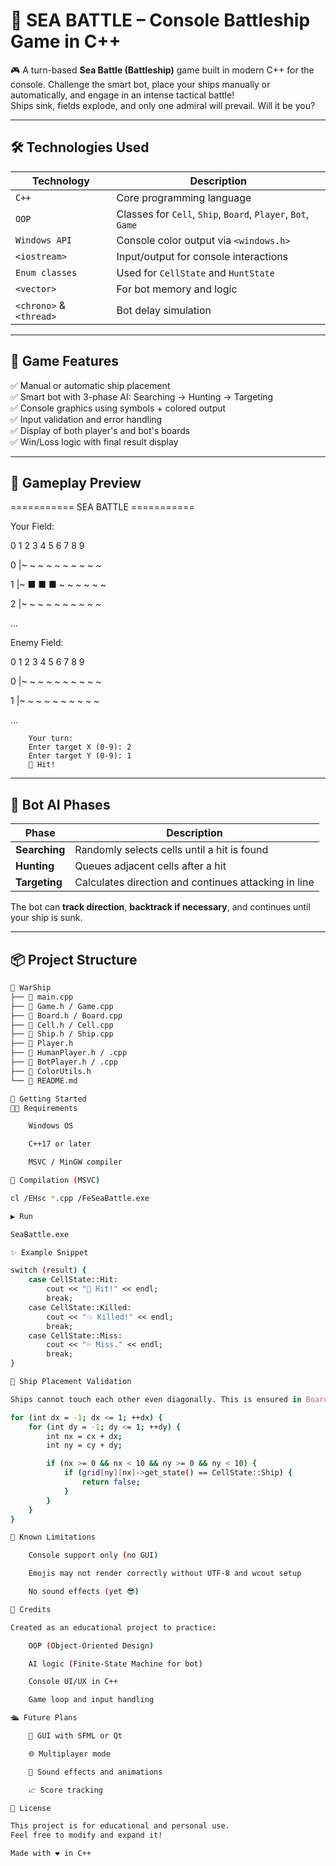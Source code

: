 # 🌊 SEA BATTLE – Console Battleship Game in C++

🎮 A turn-based **Sea Battle (Battleship)** game built in modern C++ for the console. Challenge the smart bot, place your ships manually or automatically, and engage in an intense tactical battle!  
Ships sink, fields explode, and only one admiral will prevail. Will it be you?

---

## 🛠️ Technologies Used

| Technology      | Description                             |
|-----------------|-----------------------------------------|
| `C++`           | Core programming language               |
| `OOP`           | Classes for `Cell`, `Ship`, `Board`, `Player`, `Bot`, `Game` |
| `Windows API`   | Console color output via `<windows.h>`  |
| `<iostream>`    | Input/output for console interactions   |
| `Enum classes`  | Used for `CellState` and `HuntState`    |
| `<vector>`      | For bot memory and logic                |
| `<chrono>` & `<thread>` | Bot delay simulation             |

---

## 🧩 Game Features

✅ Manual or automatic ship placement  
✅ Smart bot with 3-phase AI: Searching → Hunting → Targeting  
✅ Console graphics using symbols + colored output  
✅ Input validation and error handling  
✅ Display of both player's and bot's boards  
✅ Win/Loss logic with final result display

---

## 🎯 Gameplay Preview

=========== SEA BATTLE ===========

Your Field:

0 1 2 3 4 5 6 7 8 9

0 |~ ~ ~ ~ ~ ~ ~ ~ ~ ~

1 |~ ■ ■ ■ ~ ~ ~ ~ ~ ~

2 |~ ~ ~ ~ ~ ~ ~ ~ ~ ~

...

Enemy Field:

0 1 2 3 4 5 6 7 8 9

0 |~ ~ ~ ~ ~ ~ ~ ~ ~ ~

1 |~ ~ ~ ~ ~ ~ ~ ~ ~ ~

...


        Your turn:
        Enter target X (0-9): 2
        Enter target Y (0-9): 1
        🎯 Hit!



---

## 🧠 Bot AI Phases

| Phase       | Description |
|-------------|-------------|
| **Searching** | Randomly selects cells until a hit is found |
| **Hunting**   | Queues adjacent cells after a hit |
| **Targeting** | Calculates direction and continues attacking in line |

The bot can **track direction**, **backtrack if necessary**, and continues until your ship is sunk.

---

## 📦 Project Structure

```bash
📁 WarShip
├── 📄 main.cpp
├── 📄 Game.h / Game.cpp
├── 📄 Board.h / Board.cpp
├── 📄 Cell.h / Cell.cpp
├── 📄 Ship.h / Ship.cpp
├── 📄 Player.h
├── 📄 HumanPlayer.h / .cpp
├── 📄 BotPlayer.h / .cpp
├── 📄 ColorUtils.h
└── 📄 README.md

🚀 Getting Started
🧑‍💻 Requirements

    Windows OS

    C++17 or later

    MSVC / MinGW compiler

🔧 Compilation (MSVC)

cl /EHsc *.cpp /FeSeaBattle.exe

▶️ Run

SeaBattle.exe

✨ Example Snippet

switch (result) {
	case CellState::Hit:
		cout << "🎯 Hit!" << endl;
		break;
	case CellState::Killed:
		cout << "💥 Killed!" << endl;
		break;
	case CellState::Miss:
		cout << "💦 Miss." << endl;
		break;
}

🧪 Ship Placement Validation

Ships cannot touch each other even diagonally. This is ensured in Board::can_place_ship(...) via surrounding cell checks.

for (int dx = -1; dx <= 1; ++dx) {
	for (int dy = -1; dy <= 1; ++dy) {
		int nx = cx + dx;
		int ny = cy + dy;

		if (nx >= 0 && nx < 10 && ny >= 0 && ny < 10) {
			if (grid[ny][nx]->get_state() == CellState::Ship) {
				return false;
			}
		}
	}
}

📌 Known Limitations

    Console support only (no GUI)

    Emojis may not render correctly without UTF-8 and wcout setup

    No sound effects (yet 😎)

🧠 Credits

Created as an educational project to practice:

    OOP (Object-Oriented Design)

    AI logic (Finite-State Machine for bot)

    Console UI/UX in C++

    Game loop and input handling

🛳️ Future Plans

    🎨 GUI with SFML or Qt

    🌐 Multiplayer mode

    🎵 Sound effects and animations

    📈 Score tracking

🏁 License

This project is for educational and personal use.
Feel free to modify and expand it!

Made with ❤️ in C++
